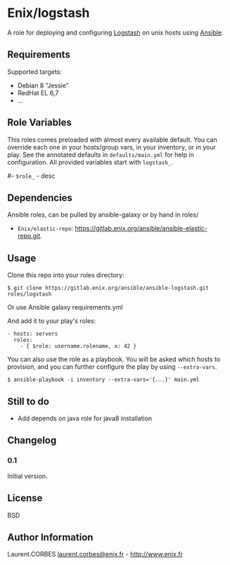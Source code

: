 Enix/logstash
=================

A role for deploying and configuring [Logstash](https://www.elastic.co/products/logstash) on unix hosts using [Ansible](http://www.ansible.com/).


Requirements
------------

Supported targets:

- Debian 8 "Jessie"
- RedHat EL 6,7
- ...


Role Variables
--------------

This roles comes preloaded with almost every available default. You can override each one in your hosts/group vars, in your inventory, or in your play. See the annotated defaults in `defaults/main.yml` for help in configuration. All provided variables start with `logstash_`.

#- `$role_` - desc

Dependencies
------------

Ansible roles, can be pulled by ansible-galaxy or by hand in roles/

- `Enix/elastic-repo`: https://gitlab.enix.org/ansible/ansible-elastic-repo.git.


Usage
-----

Clone this repo into your roles directory:

    $ git clone https://gitlab.enix.org/ansible/ansible-logstash.git roles/logstash

Or use Ansible galaxy requirements.yml

And add it to your play's roles:

    - hosts: servers
      roles:
        - { $role: username.rolename, x: 42 }


You can also use the role as a playbook. You will be asked which hosts to provision, and you can further configure the play by using `--extra-vars`.

    $ ansible-playbook -i inventory --extra-vars='{...}' main.yml


Still to do
-----------

- Add depends on java role for java8 installation


Changelog
---------

### 0.1

Initial version.

License
-------

BSD

Author Information
------------------

Laurent.CORBES <laurent.corbes@enix.fr> - http://www.enix.fr
